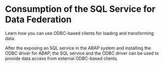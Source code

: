 <!-- loio6ac9ec8dd35a4ccc9dab42bfce6c21b6 -->

# Consumption of the SQL Service for Data Federation

Learn how you can use ODBC-based clients for loading and transforming data.

After the exposing an SQL service in the ABAP system and installing the ODBC driver for ABAP, the SQL service and the ODBC driver can be used to provide data access from external ODBC-based clients.

